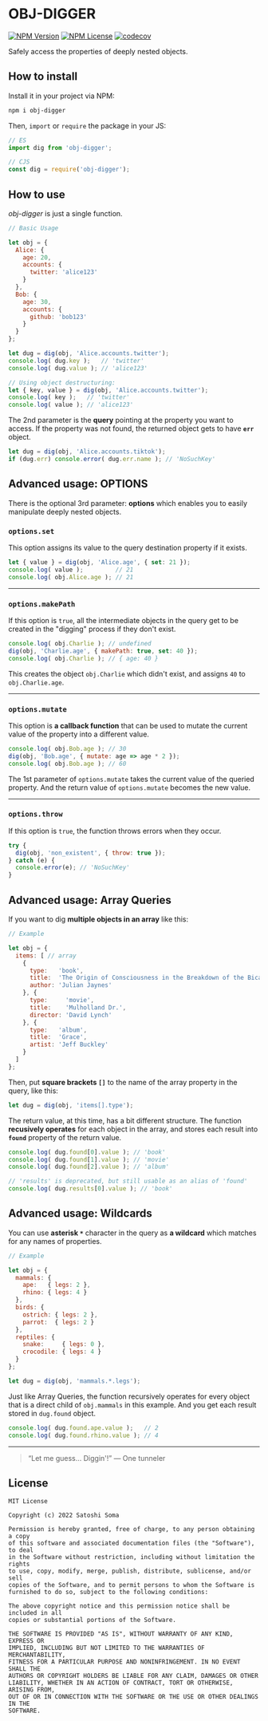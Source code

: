 # OBJ-DIGGER
[![NPM Version](https://img.shields.io/npm/v/obj-digger?label=npm%20package)](https://www.npmjs.com/package/obj-digger) [![NPM License](https://img.shields.io/npm/l/obj-digger)](https://github.com/amekusa/obj-digger/blob/master/LICENSE) [![codecov](https://codecov.io/gh/amekusa/obj-digger/branch/master/graph/badge.svg?token=LYU3ZAOR84)](https://codecov.io/gh/amekusa/obj-digger)

Safely access the properties of deeply nested objects.


## How to install
Install it in your project via NPM:

```sh
npm i obj-digger
```

Then, `import` or `require` the package in your JS:

```js
// ES
import dig from 'obj-digger';

// CJS
const dig = require('obj-digger');
```


## How to use
*obj-digger* is just a single function.

```js
// Basic Usage

let obj = {
  Alice: {
    age: 20,
    accounts: {
      twitter: 'alice123'
    }
  },
  Bob: {
    age: 30,
    accounts: {
      github: 'bob123'
    }
  }
};

let dug = dig(obj, 'Alice.accounts.twitter');
console.log( dug.key );   // 'twitter'
console.log( dug.value ); // 'alice123'

// Using object destructuring:
let { key, value } = dig(obj, 'Alice.accounts.twitter');
console.log( key );   // 'twitter'
console.log( value ); // 'alice123'
```

The 2nd parameter is the **query** pointing at the property you want to access.
If the property was not found, the returned object gets to have **`err`** object.

```js
let dug = dig(obj, 'Alice.accounts.tiktok');
if (dug.err) console.error( dug.err.name ); // 'NoSuchKey'
```


## Advanced usage: OPTIONS
There is the optional 3rd parameter: **options** which enables you to easily manipulate deeply nested objects.

### `options.set`
This option assigns its value to the query destination property if it exists.

```js
let { value } = dig(obj, 'Alice.age', { set: 21 });
console.log( value );         // 21
console.log( obj.Alice.age ); // 21
```

---

### `options.makePath`
If this option is `true`, all the intermediate objects in the query get to be created in the "digging" process if they don't exist.

```js
console.log( obj.Charlie ); // undefined
dig(obj, 'Charlie.age', { makePath: true, set: 40 });
console.log( obj.Charlie ); // { age: 40 }
```

This creates the object `obj.Charlie` which didn't exist, and assigns `40` to `obj.Charlie.age`.

---

### `options.mutate`
This option is **a callback function** that can be used to mutate the current value of the property into a different value.

```js
console.log( obj.Bob.age ); // 30
dig(obj, 'Bob.age', { mutate: age => age * 2 });
console.log( obj.Bob.age ); // 60
```

The 1st parameter of `options.mutate` takes the current value of the queried property.
And the return value of `options.mutate` becomes the new value.

---

### `options.throw`
If this option is `true`, the function throws errors when they occur.

```js
try {
  dig(obj, 'non_existent', { throw: true });
} catch (e) {
  console.error(e); // 'NoSuchKey'
}
```


## Advanced usage: Array Queries
If you want to dig **multiple objects in an array** like this:

```js
// Example

let obj = {
  items: [ // array
    {
      type:   'book',
      title:  'The Origin of Consciousness in the Breakdown of the Bicameral Mind',
      author: 'Julian Jaynes'
    }, {
      type:     'movie',
      title:    'Mulholland Dr.',
      director: 'David Lynch'
    }, {
      type:   'album',
      title:  'Grace',
      artist: 'Jeff Buckley'
    }
  ]
};
```

Then, put **square brackets `[]`** to the name of the array property in the query, like this:

```js
let dug = dig(obj, 'items[].type');
```

The return value, at this time, has a bit different structure.
The function **recusively operates** for each object in the array, and stores each result into **`found`** property of the return value.

```js
console.log( dug.found[0].value ); // 'book'
console.log( dug.found[1].value ); // 'movie'
console.log( dug.found[2].value ); // 'album'

// 'results' is deprecated, but still usable as an alias of 'found'
console.log( dug.results[0].value ); // 'book'
```


## Advanced usage: Wildcards
You can use **asterisk `*`** character in the query as **a wildcard** which matches for any names of properties.

```js
// Example

let obj = {
  mammals: {
    ape:   { legs: 2 },
    rhino: { legs: 4 }
  },
  birds: {
    ostrich: { legs: 2 },
    parrot:  { legs: 2 }
  },
  reptiles: {
    snake:     { legs: 0 },
    crocodile: { legs: 4 }
  }
};

let dug = dig(obj, 'mammals.*.legs');
```

Just like Array Queries, the function recursively operates for every object that is a direct child of `obj.mammals` in this example. And you get each result stored in `dug.found` object.

```js
console.log( dug.found.ape.value );   // 2
console.log( dug.found.rhino.value ); // 4
```

---

> “Let me guess… Diggin'!”
> &mdash; One tunneler


## License

```
MIT License

Copyright (c) 2022 Satoshi Soma

Permission is hereby granted, free of charge, to any person obtaining a copy
of this software and associated documentation files (the "Software"), to deal
in the Software without restriction, including without limitation the rights
to use, copy, modify, merge, publish, distribute, sublicense, and/or sell
copies of the Software, and to permit persons to whom the Software is
furnished to do so, subject to the following conditions:

The above copyright notice and this permission notice shall be included in all
copies or substantial portions of the Software.

THE SOFTWARE IS PROVIDED "AS IS", WITHOUT WARRANTY OF ANY KIND, EXPRESS OR
IMPLIED, INCLUDING BUT NOT LIMITED TO THE WARRANTIES OF MERCHANTABILITY,
FITNESS FOR A PARTICULAR PURPOSE AND NONINFRINGEMENT. IN NO EVENT SHALL THE
AUTHORS OR COPYRIGHT HOLDERS BE LIABLE FOR ANY CLAIM, DAMAGES OR OTHER
LIABILITY, WHETHER IN AN ACTION OF CONTRACT, TORT OR OTHERWISE, ARISING FROM,
OUT OF OR IN CONNECTION WITH THE SOFTWARE OR THE USE OR OTHER DEALINGS IN THE
SOFTWARE.
```

